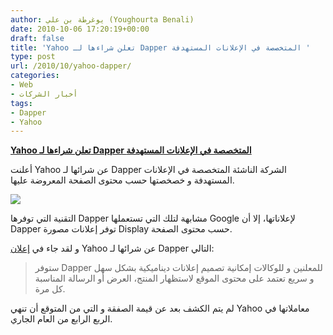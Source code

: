 ```yaml
---
author: يوغرطة بن علي (Youghourta Benali)
date: 2010-10-06 17:20:19+00:00
draft: false
title: 'Yahoo تعلن شراءها لـ Dapper المتخصصة في الإعلانات المستهدفة '
type: post
url: /2010/10/yahoo-dapper/
categories:
- Web
- أخبار الشركات
tags:
- Dapper
- Yahoo
---
```


**[Yahoo تعلن شراءها لـ Dapper المتخصصة في الإعلانات المستهدفة](http://www.it-scoop.com/2010/10/yahoo-dapper/)**


أعلنت Yahoo عن شرائها لـ Dapper الشركة الناشئة المتخصصة في الإعلانات المستهدفة و خصخصتها حسب محتوى الصفحة المعروضة عليها.

[![](http://www.it-scoop.com/wp-content/uploads/2010/10/dapper-logo.gif)
](http://www.it-scoop.com/2010/10/yahoo-dapper/)

التقنية التي توفرها Dapper مشابهة لتلك التي تستعملها Google لإعلاناتها، إلا أن Dapper توفر إعلانات مصورة Display حسب محتوى الصفحة.

و لقد جاء في [إعلان](http://ycorpblog.com/2010/10/05/dapper/) Yahoo عن شرائها لـ Dapper التالي:


<blockquote>ستوفر Dapper للمعلنين و للوكالات إمكانية تصميم إعلانات ديناميكية بشكل سهل و سريع تعتمد على محتوى الموقع لاستظهار المنتج، العرض أو الرسالة المناسبة كل مرة.</blockquote>


لم يتم الكشف بعد عن قيمة الصفقة و التي من المتوقع أن تنهي Yahoo معاملاتها في الربع الرابع من العام الجاري.
